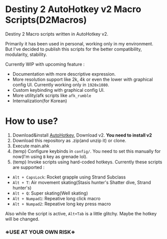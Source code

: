 # Destiny 2 AutoHotkey v2 Macro Scripts(D2Macros)
Destiny 2 Macro scripts written in AutoHotkey v2.

Primarily it has been used in personal, working only in my environment. \
But I've decided to publish this scripts for the better compatibility, modularity, stability.

Currently WIP with upcoming feature :
- Documentation with more descriptive expression.
- More resolution support like 2k, 4k or even the lower with graphical config UI. Currently working only in `1920x1080`.
- Custom keybinding with graphical config UI.
- More utility/afk scripts like `afk_rumble`
- Internalization(for Korean)

# How to use?
1. Download&install [AutoHotkey](https://www.autohotkey.com/), Download v2. **You need to install v2**
2. Download this repository as .zip(and unzip it) or clone.
3. Execute main.ahk
4. (temp) Configure keybinds in `config/`. You need to set this manually for now(I'm using `B` key as grenade lol).
5. (temp) Invoke scripts using hard-coded hotkeys. Currently these scripts are supported :
  - `Alt + CapsLock`: Rocket grapple using Strand Subclass
  - `Alt + T`: Air movement skating(Stasis hunter's Shatter dive, Strand hunter's)
  - `Alt + Q`: Super skating(Well skating)
  - `Alt + Numpad1`: Repeative long click macro
  - `Alt + Numpad2`: Repeative long key press macro

Also while the script is active, `Alt+Tab` is a little glitchy. Maybe the hotkey will be changed.

### ※USE AT YOUR OWN RISK※
